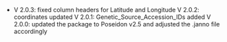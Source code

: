 - V 2.0.3: fixed column headers for Latitude and Longitude
V 2.0.2: coordinates updated
V 2.0.1: Genetic_Source_Accession_IDs added
V 2.0.0: updated the package to Poseidon v2.5 and adjusted the .janno file accordingly
